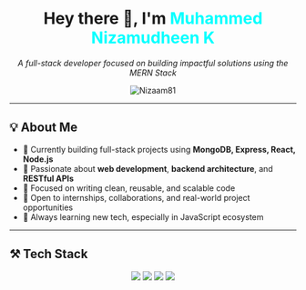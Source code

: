 <!-- Top Header -->
<h1 align="center">Hey there 👋, I'm <span style="color:#00ffff">Muhammed Nizamudheen K</span></h1>
<p align="center"><i>A full-stack developer focused on building impactful solutions using the MERN Stack</i></p>

<p align="center">
  <img src="https://komarev.com/ghpvc/?username=Nizaam81&label=Profile+Views&color=0e75b6&style=flat-square" alt="Nizaam81" />
</p>

---

## 💡 About Me

- 🔭 Currently building full-stack projects using **MongoDB, Express, React, Node.js**
- 💬 Passionate about **web development**, **backend architecture**, and **RESTful APIs**
- 🎯 Focused on writing clean, reusable, and scalable code
- 🤝 Open to internships, collaborations, and real-world project opportunities
- 🌱 Always learning new tech, especially in JavaScript ecosystem

---

## ⚒️ Tech Stack

<p align="center">
  <img src="https://img.shields.io/badge/JavaScript-F7DF1E?style=flat-square&logo=javascript&logoColor=000" />
  <img src="https://img.shields.io/badge/React-20232A?style=flat-square&logo=react&logoColor=61DAFB" />
  <img src="https://img.shields.io/badge/Node.js-43853D?style=flat-square&logo=node-dot-js&logoColor=white" />
  <img src="https://img.shields.io/badge/Express.js-000000?style=flat-square&logo=express&logoColor=white" />
  <img src="https://img.shields.io/badge/MongoDB-4EA94B?style=flat-square&logo=mongodb&logo
